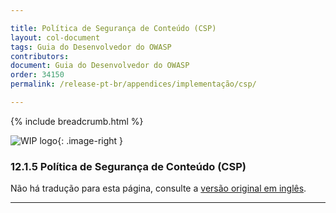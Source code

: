 ```yaml
---

title: Política de Segurança de Conteúdo (CSP)
layout: col-document
tags: Guia do Desenvolvedor do OWASP
contributors:
document: Guia do Desenvolvedor do OWASP
order: 34150
permalink: /release-pt-br/appendices/implementação/csp/

---
```


{% include breadcrumb.html %}

<style type="text/css">
.image-right {
  height: 180px;
  display: block;
  margin-left: auto;
  margin-right: auto;
  float: right;
}
</style>

![WIP logo](../../../assets/images/dg_wip.png "Trabalho em andamento"){: .image-right }

### 12.1.5 Política de Segurança de Conteúdo (CSP)

Não há tradução para esta página, consulte a [versão original em inglês][release140105].

----

[release140105]: https://github.com/OWASP/www-project-developer-guide/blob/main/draft/14-appendices/01-implementation-dos-donts/05-content-security-policy.md
